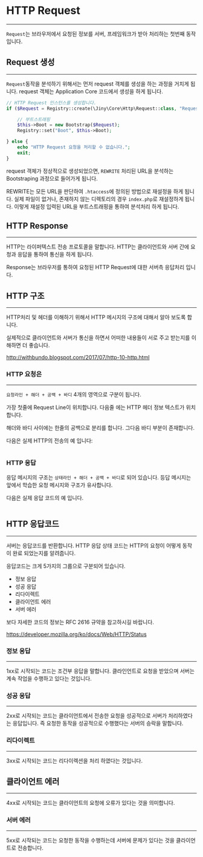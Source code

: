 # HTTP Request
---
`Request`는 브라우저에서 요청된 정보를 서버, 프레임워크가 받아 처리하는 첫번째 동작입니다.


## Request 생성
---
`Request`동작을 분석하기 위해서는 먼저 request 객체를 생성을 하는 과정을 거치게 됩니다.
request 객체는 Application Core 코드에서 생성을 하게 됩니다.

```php
// HTTP Request 인스턴스를 생성합니다.
if ($Request = Registry::create(\Jiny\Core\Http\Request::class, "Request", $this)) {

    // 부트스트래핑
    $this->Boot = new Bootstrap($Request);
    Registry::set("Boot", $this->Boot);

} else {
    echo "HTTP Request 요청을 처리할 수 없습니다.";
    exit;
}
```

request 객체가 정상적으로 생성되었으면, `REWRITE` 처리된 URL을 분석하는 Bootstraping 과정으로 들어가게 됩니다.

REWRITE는 모든 URL을 판단하여 `.htaccess`에 정의된 방법으로 재설정을 하게 됩니다. 실제 파일이 없거나, 존재하지 않는 디렉토리의 경우 
`index.php`로 재설정하게 됩니다. 이렇게 재설정 입력된 URL을 부트스트래핑을 통하여 분석처리 하게 됩니다.


## HTTP Response
---
HTTP는 라이퍼텍스트 전송 프로토콜을 말합니다. HTTP는 클라이언트와 서버 간에 요청과 응답을 통하여 통신을 하게 됩니다.

Response는 브라우저를 통하여 요청된 HTTP Request에 대한 서버측 응답처리 입니다.


## HTTP 구조
---
HTTP처리 및 헤더를 이해하기 위해서 HTTP 메시지의 구조에 대해서 알아 보도록 합니다.

실제적으로 클라이언트와 서버가 통신을 하면서 어떠한 내용들이 서로 주고 받는지를 이해하면 더 좋습니다.

http://withbundo.blogspot.com/2017/07/http-10-http.html


### HTTP 요청은 
---
`요청라인 + 해더 + 공백 + 바디` 4개의 영역으로 구분이 됩니다.

가장 첫줄에 Request Line이 위치합니다. 다음줄 에는 HTTP 헤더 정보 텍스트가 위치합니다.

해더와 바디 사이에는 한줄의 공백으로 분리를 합니다. 그다음 바디 부분이 존재합니다.

다음은 실제 HTTP의 전송의 예 입니다:
```
```

### HTTP 응답

응답 메시지의 구조는 `상태라인 + 해더 + 공백 + 바디`로 되어 있습니다.
등답 메시지는 앞에서 학습한 요청 메시지와 구조가 유사합니다.

다음은 실제 응답 코드의 예 입니다.
```
```




## HTTP 응답코드
---
서버는 응답코드를 반환합니다.
HTTP 응답 상태 코드는 HTTP의 요청이 어떻게 동작이 완료 되었는지를 알려줍니다.

응답코드는 크게 5가지의 그룹으로 구분되어 있습니다.
* 정보 응답
* 성공 응답
* 리다이렉트
* 클라이언트 에러
* 서버 에러

보다 자세한 코드의 정보는 RFC 2616 규약을 참고하시길 바랍니다.

https://developer.mozilla.org/ko/docs/Web/HTTP/Status


### 정보 응답
---
1xx로 시작되는 코드는 조건부 응답을 말합니다. 클라인언트로 요청을 받았으며 서버는 계속 작업을 수행하고 있다는 것입니다.

### 성공 응답
---
2xx로 시작되는 코드는 클라이언트에서 전송한 요청을 성공적으로 서버가 처리하였다는 응답입니다. 즉 요청한 동작을 성공적으로 수행했다는 서버의 승락을 말합니다.

### 리다이렉트
---
3xx로 시작되는 코드는 리다이렉션을 처리 하였다는 것입니다.


## 클라이언트 에러
---
4xx로 시작되는 코드는 클라이언트의 요청에 오류가 있다는 것을 의미합니다.

### 서버 에러
---
5xx로 시작되는 코드는 요청한 동작을 수행하는데 서버에 문제가 있다는 것을 클라이언트로 전송합니다.
